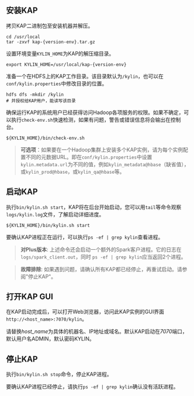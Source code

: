 ## 安装KAP

拷贝KAP二进制包至安装机器并解压。

```
cd /usr/local
tar -zxvf kap-{version-env}.tar.gz
```

设置环境变量`KYLIN_HOME`为KAP的解压缩目录。

```
export KYLIN_HOME=/usr/local/kap-{version-env}
```

准备一个在HDFS上的KAP工作目录。该目录默认为`/kylin`，也可以在`conf/kylin.properties`中修改目录的位置。

```
hdfs dfs -mkdir /kylin
# 并授权给KAP用户，能读写该目录
```

确保运行KAP的系统用户已经获得访问Hadoop各项服务的权限。如果不确定，可以执行`check-env.sh`快速检测，如果有问题，警告或错误信息将会输出在控制台。
```
${KYLIN_HOME}/bin/check-env.sh
```

> **可选项**：如果要在一个Hadoop集群上安装多个KAP实例，请为每个实例配置不同的元数据URL。即在`conf/kylin.properties`中设置`kylin.metadata.url`为不同的值，例如`kylin_metadata@hbase`（缺省值），或`kylin_prod@hbase`，或`kylin_qa@hbase`等。

## 启动KAP

执行`bin/kylin.sh start`，KAP将在后台开始启动，您可以用`tail`等命令观察`logs/kylin.log`文件，了解启动详细进度。

```
${KYLIN_HOME}/bin/kylin.sh start
```

要确认KAP进程正在运行，可以执行`ps -ef | grep kylin`查看进程。

> **对Plus版本**: 上述命令还会启动一个额外的Spark客户进程。它的日志在 `logs/spark_client.out`，同时 `ps -ef | grep kylin`应当返回2个进程。

> **故障排除**: 如果遇到问题，请确认所有KAP都已经停止，再重试启动。请参阅"停止KAP"。

## 打开KAP GUI

在KAP启动完成后，可以打开Web浏览器，访问此KAP实例的GUI界面`http://<host_name>:7070/kylin`。

请替换*host_name*为具体的机器名、IP地址或域名。默认KAP启动在*7070*端口，默认用户名ADMIN，默认密码KYLIN。

## 停止KAP
执行`bin/kylin.sh stop`命令，停止KAP进程。

要确认KAP进程已经停止，请执行`ps -ef | grep kylin`确认没有活跃进程。
